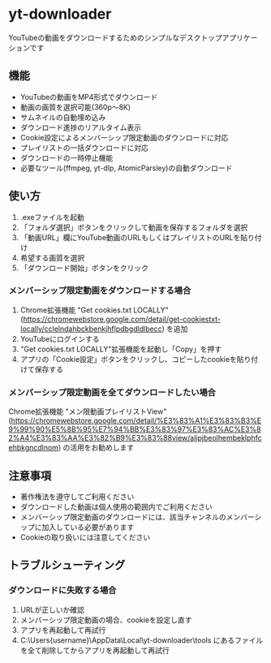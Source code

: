# yt-downloader

YouTubeの動画をダウンロードするためのシンプルなデスクトップアプリケーションです

## 機能

- YouTubeの動画をMP4形式でダウンロード
- 動画の画質を選択可能(360p～8K)
- サムネイルの自動埋め込み
- ダウンロード進捗のリアルタイム表示
- Cookie設定によるメンバーシップ限定動画のダウンロードに対応
- プレイリストの一括ダウンロードに対応
- ダウンロードの一時停止機能
- 必要なツール(ffmpeg, yt-dlp, AtomicParsley)の自動ダウンロード

## 使い方

1. .exeファイルを起動
2. 「フォルダ選択」ボタンをクリックして動画を保存するフォルダを選択
3. 「動画URL」欄にYouTube動画のURLもしくはプレイリストのURLを貼り付け
4. 希望する画質を選択
5. 「ダウンロード開始」ボタンをクリック

### メンバーシップ限定動画をダウンロードする場合

1. Chrome拡張機能 "Get cookies.txt LOCALLY" (https://chromewebstore.google.com/detail/get-cookiestxt-locally/cclelndahbckbenkjhflpdbgdldlbecc) を追加
2. YouTubeにログインする
3. "Get cookies.txt LOCALLY"拡張機能を起動し「Copy」を押す
4. アプリの「Cookie設定」ボタンをクリックし、コピーしたcookieを貼り付けて保存する

### メンバーシップ限定動画を全てダウンロードしたい場合

Chrome拡張機能 "メン限動画プレイリストView" (https://chromewebstore.google.com/detail/%E3%83%A1%E3%83%B3%E9%99%90%E5%8B%95%E7%94%BB%E3%83%97%E3%83%AC%E3%82%A4%E3%83%AA%E3%82%B9%E3%83%88view/alipjbeolhembeklphfcehbkgncdlnom) の活用をお勧めします

## 注意事項

- 著作権法を遵守してご利用ください
- ダウンロードした動画は個人使用の範囲内でご利用ください
- メンバーシップ限定動画のダウンロードには、該当チャンネルのメンバーシップに加入している必要があります
- Cookieの取り扱いには注意してください

## トラブルシューティング

### ダウンロードに失敗する場合

1. URLが正しいか確認
2. メンバーシップ限定動画の場合、cookieを設定し直す
3. アプリを再起動して再試行
4. C:\Users\{username}\AppData\Local\yt-downloader\tools にあるファイルを全て削除してからアプリを再起動して再試行

